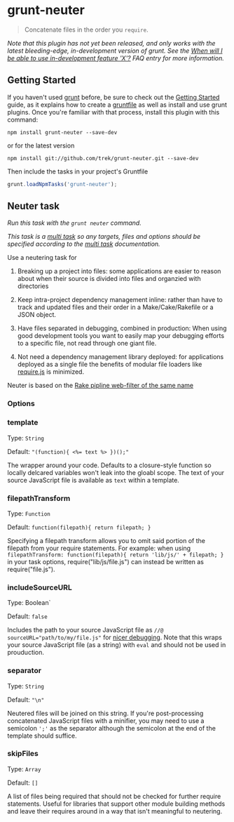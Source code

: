 # grunt-neuter

> Concatenate files in the order you `require`.

_Note that this plugin has not yet been released, and only works with the latest bleeding-edge, in-development version of grunt. See the [When will I be able to use in-development feature 'X'?](https://github.com/gruntjs/grunt/wiki/Frequently-Asked-Questions) FAQ entry for more information._

## Getting Started
If you haven't used [grunt][] before, be sure to check out the [Getting Started][] guide, as it explains how to create a [gruntfile][Getting Started] as well as install and use grunt plugins. Once you're familiar with that process, install this plugin with this command:

```shell
npm install grunt-neuter --save-dev
```
or for the latest version

```shell
npm install git://github.com/trek/grunt-neuter.git --save-dev
```

Then include the tasks in your project's Gruntfile

```javascript
grunt.loadNpmTasks('grunt-neuter');
```


[grunt]: http://gruntjs.com/
[Getting Started]: https://github.com/gruntjs/grunt/wiki/Getting-started


## Neuter task
_Run this task with the `grunt neuter` command._

_This task is a [multi task](https://github.com/gruntjs/grunt/wiki/Configuring-tasks) so any targets, files and options should be specified according to the [multi task](https://github.com/gruntjs/grunt/wiki/Configuring-tasks) documentation._

Use a neutering task for

  1. Breaking up a project into files: some applications are easier to reason about
     when their source is divided into files and organzied with directories

  2. Keep intra-project dependency management inline: rather than have to track
     and updated files and their order in a Make/Cake/Rakefile or a JSON object.

  3. Have files separated in debugging, combined in production: When using
     good development tools you want to easily map your debugging efforts to
     a specific file, not read through one giant file.

  4. Not need a dependency management library deployed: for applications
     deployed as a single file the benefits of modular file loaders like
     [require.js](http://requirejs.org/) is minimized.

Neuter is based on the [Rake pipline web-filter of the same name](https://github.com/wycats/rake-pipeline-web-filters)

### Options

### template
Type: `String`

Default: `"(function){ <%= text %> })();"`

The wrapper around your code. Defaults to a closure-style function so locally delcared variables
won't leak into the gloabl scope. The text of your source JavaScript file is available as `text`
within a template.

### filepathTransform
Type: `Function`

Default: `function(filepath){ return filepath; }`

Specifying a filepath transform allows you to omit said portion of the filepath from your require statements. For example: when using `filepathTransform: function(filepath){ return 'lib/js/' + filepath; }` in your task options, require("lib/js/file.js") can instead be written as require("file.js").

### includeSourceURL
Type: Boolean`

Default: `false`

Includes the path to your source JavaScript file as `//@ sourceURL="path/to/my/file.js"` for
[nicer debugging](http://www.html5rocks.com/en/tutorials/developertools/sourcemaps/#toc-sourceurl). Note that this wraps your source JavaScript file (as a string) with `eval` and should not be used in prouduction.

### separator
Type: `String`

Default: `"\n"`

Neutered files will be joined on this string. If you're post-processing concatenated JavaScript files with a minifier, you may need to use a semicolon `';'` as the separator although the semicolon at the end of the template should suffice.

### skipFiles
Type: `Array`

Default: `[]`

A list of files being required that should not be checked for further require statements.
Useful for libraries that support other module building methods and leave their requires
around in a way that isn't meaningful to neutering.